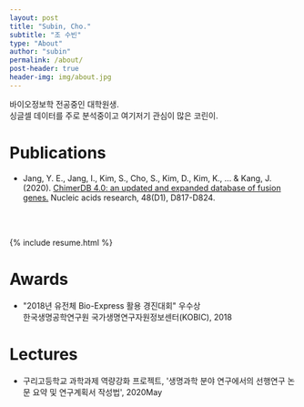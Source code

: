 ```yaml
---
layout: post
title: "Subin, Cho."
subtitle: "조 수빈"
type: "About"
author: "subin"
permalink: /about/
post-header: true
header-img: img/about.jpg
---
```

바이오정보학 전공중인 대학원생.  
싱글셀 데이터를 주로 분석중이고 여기저기 관심이 많은 코린이.

# Publications
- Jang, Y. E., Jang, I., Kim, S., Cho, S., Kim, D., Kim, K., ... & Kang, J. (2020). [ChimerDB 4.0: an updated and expanded database of fusion genes.](https://doi.org/10.1093/nar/gkz1013) Nucleic acids research, 48(D1), D817-D824.
<br/>
<br/>

{% include resume.html %}

# Awards
- "2018년 유전체 Bio-Express 활용 경진대회" 우수상  
한국생명공학연구원 국가생명연구자원정보센터(KOBIC), 2018

# Lectures
- 구리고등학교 과학과제 역량강화 프로젝트, '생명과학 분야 연구에서의 선행연구 논문 요약 및  연구계획서 작성법', 2020May
<br/>